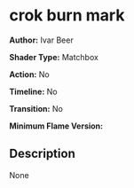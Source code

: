 # crok burn mark

**Author:** Ivar Beer

**Shader Type:** Matchbox

**Action:** No

**Timeline:** No

**Transition:** No

**Minimum Flame Version:** 


## Description
None
